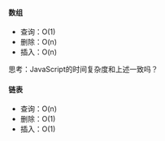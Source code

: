 #### 数组
* 查询：O(1)
* 删除：O(n)
* 插入：O(n)
  
思考：JavaScript的时间复杂度和上述一致吗？

#### 链表
* 查询：O(n)
* 删除：O(1)
* 插入：O(1)